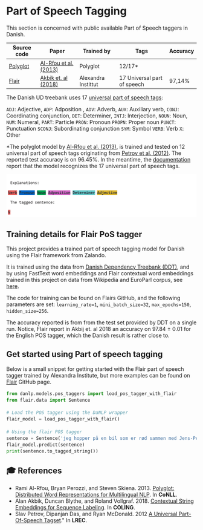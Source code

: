 Part of Speech Tagging
======================
This section is concerned with public available Part of Speech taggers in Danish. 

| Source code | Paper | Trained by | Tags | Accuracy |
|-------|-------|-------|-------|-------|
| [Polyglot](https://polyglot.readthedocs.io/en/latest/POS.html/#) | [Al-Rfou et al. (2013)](<http://www.aclweb.org/anthology/W13-3520>) | Polyglot | 12/17* |  |
| [Flair](<https://github.com/zalandoresearch/flair>) | [Akbik et. al (2018)](<https://alanakbik.github.io/papers/coling2018.pdf>) | Alexandra Instittut | 17  Universal part of speech | 97,14% |

The Danish UD treebank  uses 17 [universal part of speech tags](<https://universaldependencies.org/u/pos/index.html>):

`ADJ`: Adjective, `ADP`: Adposition , `ADV`: Adverb, `AUX`: Auxiliary verb, `CONJ`: Coordinating conjunction, `DET`: Determiner, `INTJ`: Interjection, `NOUN`: Noun, `NUM`: Numeral, `PART`: Particle `PRON`: Pronoun `PROPN`: Proper noun `PUNCT`: Punctuation `SCONJ`: Subordinating conjunction `SYM`: Symbol `VERB`: Verb `X`: Other

*The polyglot model by [Al-Rfou et al. (2013)](https://www.aclweb.org/anthology/W13-3520), is trained and 
tested on 12 universal part of speech tags originating from
[Petrov et al. (2012)](http://www.lrec-conf.org/proceedings/lrec2012/pdf/274_Paper.pdf).
The reported test accuracy is  on 96.45%. In the meantime, the 
[documentation](<https://polyglot.readthedocs.io/en/latest/POS.html>) report that the model recognizes the
17 universal part of speech tags.

![](../imgs/postag_eksempel.gif)


## Training details for Flair PoS tagger

This project provides a trained part of speech tagging model for Danish using the Flair framework from Zalando.

It is trained using the data from 
[Danish Dependency Treebank (DDT)](https://github.com/UniversalDependencies/UD_Danish-DDT/tree/master),
and by using FastText word embeddings and Flair contextual word embeddings trained in this project on data 
from Wikipedia and EuroParl corpus,
see [here](<https://github.com/alexandrainst/danlp/blob/master/docs/models/embeddings.md>).

The code for training can be found on Flairs GitHub, and the following parameters are set:
`learning_rate=1`, `mini_batch_size=32`, `max_epochs=150`, `hidden_size=256`.

The accuracy reported is from from the test set provided by DDT on a single run.
Notice, Flair report in Akbij et. al 2018 an accuracy on 97.84 ± 0.01 for the English POS tagger,
which the Danish result is rather close to.


## Get started using Part of speech tagging

Below is a small snippet for getting started with the Flair part of speech tagger trained by Alexandra Institute, but more examples can be found on [Flair](<https://github.com/zalandoresearch/flair>) GitHub page. 

```python
from danlp.models.pos_taggers import load_pos_tagger_with_flair
from flair.data import Sentence

# Load the POS tagger using the DaNLP wrapper
flair_model = load_pos_tagger_with_flair()

# Using the flair POS tagger
sentence = Sentence('jeg hopper på en bil som er rød sammen med Jens-Peter E. Hansen') 
flair_model.predict(sentence) 
print(sentence.to_tagged_string())
```

## 🎓 References 
- Rami Al-Rfou, Bryan Perozzi, and Steven Skiena. 2013. [Polyglot: Distributed Word Representations for Multilingual NLP](https://www.aclweb.org/anthology/W13-3520). In **CoNLL**.
- Alan Akbik, Duncan Blythe, and Roland Vollgraf. 2018. [Contextual String Embeddings for Sequence Labeling](https://alanakbik.github.io/papers/coling2018.pdf). In **COLING**.
- Slav Petrov, Dipanjan Das, and Ryan McDonald. 2012 [A Universal Part-Of-Speech Tagset](http://www.lrec-conf.org/proceedings/lrec2012/pdf/274_Paper.pdf)." In **LREC**.